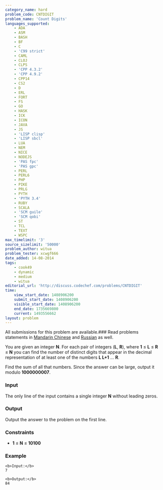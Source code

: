 ```yaml
---
category_name: hard
problem_code: CNTDIGIT
problem_name: 'Count Digits'
languages_supported:
    - ADA
    - ASM
    - BASH
    - BF
    - C
    - 'C99 strict'
    - CAML
    - CLOJ
    - CLPS
    - 'CPP 4.3.2'
    - 'CPP 4.9.2'
    - CPP14
    - CS2
    - D
    - ERL
    - FORT
    - FS
    - GO
    - HASK
    - ICK
    - ICON
    - JAVA
    - JS
    - 'LISP clisp'
    - 'LISP sbcl'
    - LUA
    - NEM
    - NICE
    - NODEJS
    - 'PAS fpc'
    - 'PAS gpc'
    - PERL
    - PERL6
    - PHP
    - PIKE
    - PRLG
    - PYTH
    - 'PYTH 3.4'
    - RUBY
    - SCALA
    - 'SCM guile'
    - 'SCM qobi'
    - ST
    - TCL
    - TEXT
    - WSPC
max_timelimit: '3'
source_sizelimit: '50000'
problem_author: witua
problem_tester: xcwgf666
date_added: 14-08-2014
tags:
    - cook49
    - dynamic
    - medium
    - witua
editorial_url: 'http://discuss.codechef.com/problems/CNTDIGIT'
time:
    view_start_date: 1408906200
    submit_start_date: 1408906200
    visible_start_date: 1408906200
    end_date: 1735669800
    current: 1493556662
layout: problem
---
```

All submissions for this problem are available.###  Read problems statements in [Mandarin Chinese](http://www.codechef.com/download/translated/COOK49/mandarin2/CNTDIGIT.pdf) and [Russian](http://www.codechef.com/download/translated/COOK49/russian/CNTDIGIT.pdf) as well.

You are given an integer **N**. For each pair of integers (**L**, **R**), where **1** ≤ **L** ≤ **R** ≤ **N** you can find the number of distinct digits that appear in the decimal representation of at least one of the numbers **L L+1** ... **R**.

Find the sum of all that numbers. Since the answer can be large, output it modulo **1000000007**.

### Input

The only line of the input contains a single integer **N** without leading zeros.

### Output

Output the answer to the problem on the first line.

### Constraints

- **1** ≤ **N** ≤ **10100**

### Example

```
<b>Input:</b>
7

<b>Output:</b>
84

```